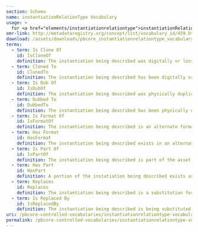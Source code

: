 ```yaml
---
section: Schema
name: instantiationRelationType Vocabulary
usage: >
  for <a href="elements/instantiationrelationtype">instantiationRelationType</a>
omr-link: http://metadataregistry.org/concept/list/vocabulary_id/459.html
download: /assets/downloads/pbcore_instantiationrelationtype_vocabulary.xlsx
terms:
  - term: Is Clone Of
    id: IsCloneOf
    definition: The instantiation being described was digitally or losslessly copied from another instantiation, which is being pointed to in this relation element.
  - term: Cloned To
    id: ClonedTo
    definition: The instantiation being described has been digitally or losslessly copied to another instantiation, which is being pointed to in this relation element.
  - term: Is Dub Of
    id: IsDubOf
    definition: The instantiation being described was physically duplicated from another instantiation, which is being pointed to in this relation element.
  - term: Dubbed To
    id: DubbedTo
    definition: The instantiation being described has been physically duplicated onto another instantiation, which is being pointed to in this relation element.
  - term: Is Format Of
    id: IsFormatOf
    definition: The instantiation being described is an alternate format of an original instantiation (for example, a digital file which was created from an analog video) which is being pointed to in this relation element.
  - term: Has Format
    id: HasFormat
    definition: The instantiation being described exists in an alternate format (for example, an analog video which also exists as a digital file) which is being pointed to in this relation element.
  - term: Is Part Of
    id: IsPartOf
    definition: The instantiation being described is part of the asset or instantiation being pointed to in this relation element (for example, a clip that has been taken from a longer piece.)
  - term: Has Part
    id: HasPart
    definition: A portion of the instatiation being described exists as an independent instantiation (for example, a clip) which is pointed to in this relation element.
  - term: Replaces
    id: Replaces
    definition: The instantiation being described is a substitution for the instantiation being pointed to in the relation element (for example, because the original instantiation has been deaccessioned.)
  - term: Is Replaced By
    id: IsReplacedBy
    definition: The instantiation being described is being substituted for by the instantiation being pointed to in the relation element (for example, because it has been deaccessioned.)
uri: /pbcore-controlled-vocabularies/instantiationrelationtype-vocabulary/
permalink: /pbcore-controlled-vocabularies/instantiationrelationtype-vocabulary/
---
```

